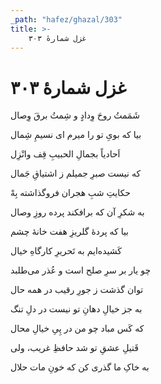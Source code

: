 ```yaml
---
_path: "hafez/ghazal/303"
title: >-
    غزل شمارهٔ ۳۰۳
---
```

# غزل شمارهٔ ۳۰۳

<div class="b" id="bn1"><div class="m1"><p>شَمَمتُ روحَ وِدادٍ و شِمتُ برقَ وِصال</p></div>
<div class="m2"><p>بیا که بویِ تو را میرم ای نسیمِ شِمال</p></div></div>
<div class="b" id="bn2"><div class="m1"><p>اَحادیاً بجمالِ الحبیبِ قِف وانْزِل</p></div>
<div class="m2"><p>که نیست صبرِ جمیلم ز اشتیاقِ جَمال</p></div></div>
<div class="b" id="bn3"><div class="m1"><p>حکایتِ شبِ هجران فروگذاشته بِهْ</p></div>
<div class="m2"><p>به شکرِ آن که برافکند پرده روزِ وصال</p></div></div>
<div class="b" id="bn4"><div class="m1"><p>بیا که پردهٔ گلریزِ هفت خانهٔ چشم</p></div>
<div class="m2"><p>کَشیده‌ایم به تَحریرِ کارگاهِ خیال</p></div></div>
<div class="b" id="bn5"><div class="m1"><p>چو یار بر سرِ صلح است و عُذر می‌طلبد</p></div>
<div class="m2"><p>توان گذشت ز جورِ رقیب در همه حال</p></div></div>
<div class="b" id="bn6"><div class="m1"><p>به جز خیالِ دهانِ تو نیست در دلِ تنگ</p></div>
<div class="m2"><p>که کَس مباد چو من در پِیِ خیالِ محال</p></div></div>
<div class="b" id="bn7"><div class="m1"><p>قَتیلِ عشقِ تو شد حافظِ غریب، ولی</p></div>
<div class="m2"><p>به خاکِ ما گذری کن که خونِ مات حلال</p></div></div>

